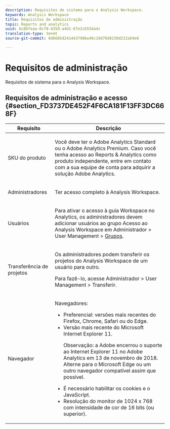 ```yaml
---
description: Requisitos de sistema para o Analysis Workspace.
keywords: Analysis Workspace
title: Requisitos de administração
topic: Reports and analytics
uuid: 6c8bfeaa-0cf8-435d-a4d1-67e2cb55da4c
translation-type: tm+mt
source-git-commit: 8d6685d241443798be46c19d70d8150d222ab9e8

---
```



# Requisitos de administração

Requisitos de sistema para o Analysis Workspace.

## Requisitos de administração e acesso {#section_FD3737DE452F4F6CA181F13FF3DC668F}

<table id="table_3065772701A64D4EB5F175100A60F284"> 
 <thead> 
  <tr> 
   <th colname="col1" class="entry"> Requisito </th> 
   <th colname="col2" class="entry"> Descrição </th> 
  </tr>
 </thead>
 <tbody> 
  <tr> 
   <td colname="col1"> SKU do produto </td> 
   <td colname="col2"> <p> Você deve ter o <span class="keyword">Adobe Analytics Standard</span> ou o <span class="keyword">Adobe Analytics</span> Premium. Caso você tenha acesso ao Reports &amp; Analytics como produto independente, entre em contato com a sua equipe de conta para adquirir a solução <span class="keyword">Adobe Analytics</span>. </p> </td> 
  </tr> 
  <tr> 
   <td colname="col1"> Administradores </td> 
   <td colname="col2"> <p>Ter acesso completo à Analysis Workspace. </p> </td> 
  </tr> 
  <tr> 
   <td colname="col1"> Usuários </td> 
   <td colname="col2"> <p>Para ativar o acesso à guia Workspace no Analytics, os administradores devem adicionar usuários ao grupo <span class="uicontrol">Acesso ao Analysis Workspace</span> em <span class="uicontrol">Administrador</span> &gt; <span class="uicontrol">User Management</span> &gt; <a href="https://docs.adobe.com/content/help/pt-BR/analytics/admin/user-product-management/user-groups/groups.html"  >Grupos</a>. </p> </td> 
  </tr> 
  <tr> 
   <td colname="col1"> Transferência de projetos </td> 
   <td colname="col2"> <p>Os administradores podem transferir os projetos do <span class="wintitle">Analysis Workspace</span> de um usuário para outro. </p> <p>Para fazê-lo, acesse <span class="uicontrol">Administrador</span> &gt; <span class="uicontrol">User Management</span> &gt; <span class="uicontrol">Transferir</span>. </p> </td> 
  </tr> 
  <tr> 
   <td colname="col1"> Navegador </td> 
   <td colname="col2"> <p> Navegadores: </p> 
    <ul id="ul_B10D000F38DC44F68E2909B483E58FE0"> 
     <li id="li_5A905B0F5342443B96433FDBB1015CA9">Preferencial: versões mais recentes do Firefox, Chrome, Safari ou do Edge. </li> 
     <li id="li_75D6560CE77748B6B2A794B374E3C6F8"> Versão mais recente do Microsoft Internet Explorer 11. <p> Observação: a Adobe encerrou o suporte ao Internet Explorer 11 no Adobe Analytics em 13 de novembro de 2018. Alterne para o Microsoft Edge ou um outro navegador compatível assim que possível.</p> </li> 
    </ul> 
    <ul id="ul_74DD135CDAEF40A28DCCE927212B4163"> 
     <li id="li_385DCC2B725E4FDBAE75F57E96889B2E"> É necessário habilitar os cookies e o JavaScript. </li> 
     <li id="li_AE8D64267EC74C5290CB5793FB0C04D1">Resolução do monitor de 1024 x 768 com intensidade de cor de 16 bits (ou superior). </li> 
    </ul> </td> 
  </tr> 
 </tbody> 
</table>

